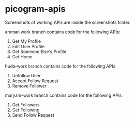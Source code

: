 # picogram-apis

Screenshots of working APIs are inside the screenshots folder.

ammar-work branch contains code for the following APIs:
1. Get My Profile
2. Edit User Profile
3. Get Someone Else's Profile
4. Get Home

huda-work branch contains code for the following APIs:
1. Unfollow User
2. Accept Follow Request
3. Remove Follower

maryam-work branch contains code for the following APIs:
1. Get Followers
2. Get Following
3. Send Follow Request

